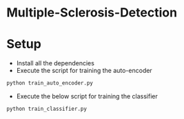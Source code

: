 # Multiple-Sclerosis-Detection

# Setup
- Install all the dependencies
- Execute the script for training the auto-encoder
```bash
python train_auto_encoder.py
```
- Execute the below script for training the classifier
```bash
python train_classifier.py
```
